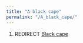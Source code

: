 ```yaml
---
title: "A black cape"
permalink: "/A_black_cape/"
---
```


1.  REDIRECT [Black cape](Black_cape "wikilink")